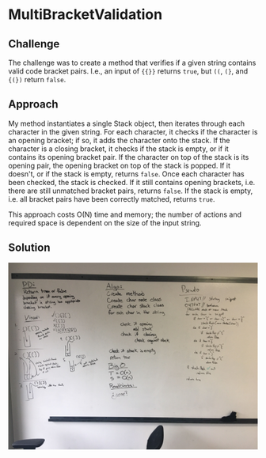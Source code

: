 # MultiBracketValidation

## Challenge
The challenge was to create a method that verifies if a given string contains valid code bracket pairs. 
I.e., an input of `{{}}` returns `true`, but `((`, `(}`, and `{(})` return `false`.

## Approach
My method instantiates a single Stack object, then iterates through each character in the given string.
For each character, it checks if the character is an opening bracket; if so, it adds the character onto the stack.
If the character is a closing bracket, it checks if the stack is empty, or if it contains its opening bracket pair. 
If the character on top of the stack is its opening pair, the opening bracket on top of the stack is popped. 
If it doesn't, or if the stack is empty, returns `false`.
Once each character has been checked, the stack is checked. If it still contains opening brackets, i.e. there are still
unmatched bracket pairs, returns `false`.
If the stack is empty, i.e. all bracket pairs have been correctly matched, returns `true`.

This approach costs O(N) time and memory; the number of actions and required space is dependent on the size of the input string.

## Solution
![MultiBracketValidation solution](https://github.com/RickFlinn/data-structures-and-algorithms/blob/master/assets/MultiBracketWhiteboard.jpg)
